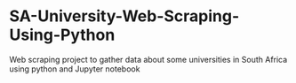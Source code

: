 # SA-University-Web-Scraping-Using-Python
Web scraping project to gather data about some universities in South Africa using python and Jupyter notebook
